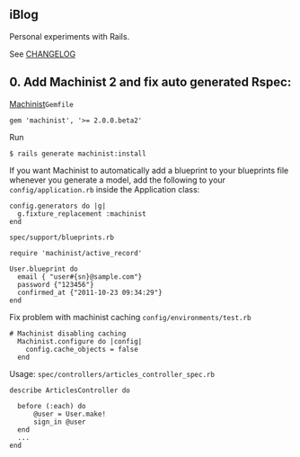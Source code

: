 iBlog
-----
Personal experiments with Rails.

See [CHANGELOG](https://github.com/DungHuynh/iBlog/blob/master/CHANGELOG.md)

## 0. Add Machinist 2 and fix auto generated Rspec:

[Machinist](https://github.com/notahat/machinist)`Gemfile`
    
    gem 'machinist', '>= 2.0.0.beta2'

Run

    $ rails generate machinist:install

If you want Machinist to automatically add a blueprint to your blueprints file whenever you generate a model, add the following to your `config/application.rb` inside the Application class:

    config.generators do |g|
      g.fixture_replacement :machinist
    end
    
`spec/support/blueprints.rb`
    
    require 'machinist/active_record'
    
    User.blueprint do
      email { "user#{sn}@sample.com"}
      password {"123456"}
      confirmed_at {"2011-10-23 09:34:29"}
    end
    
Fix problem with machinist caching `config/environments/test.rb`

    # Machinist disabling caching
      Machinist.configure do |config|
        config.cache_objects = false
      end

Usage: `spec/controllers/articles_controller_spec.rb`

    describe ArticlesController do
    
      before (:each) do
          @user = User.make!
          sign_in @user
      end
      ...
    end
